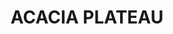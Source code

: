 ---
lastmod: '2025-04-06T06:05:20+00:00'
latitude: -28.36456
layout: suburb
longitude: 152.49765
postcode: '2476'
state: NSW
title: ACACIA PLATEAU
url: /nsw/acacia-plateau/
---